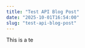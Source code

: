 ```yaml
---
title: "Test API Blog Post"
date: "2025-10-01T16:54:00"
slug: "test-api-blog-post"
---
```


<p>This is a te</p>
